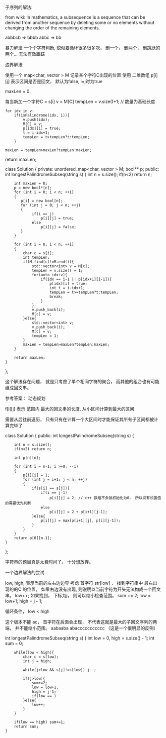 

子序列的解法:

from wiki:
In mathematics, a subsequence is a sequence that can be derived from another sequence by deleting some or no elements without changing the order of the remaining elements.

abbbcb => bbbb
abbc => bb

暴力解法
    一个个字符判断, 貌似要循环很多很多次， 删一个， 删两个， 删跳跃的两个... 无法有效跟踪


边界解法

使用一个 map<char, vector<int> > M 记录某个字符C出现的位置
使用 二维数组 p[i][j] 表示区间是否是回文， 默认为false, i=j时为true

maxLen = 0.

每当新加一个字符C = s[i]
    v = M[C]
    tempLen = v.size()+1; // 数量为基础长度

    for idx in v:
        if(isPalindrome(idx, i)){
            v.push(idx);
            M[C] = v;
            p[idx][i] = true;
            t = i-idx+1;
            tempLen = t>tempLen?t:tempLen;
        }

    maxLen = tempLen>maxLen?tempLen:maxLen;

return maxLen;


class Solution {
private:
    unordered_map<char, vector<int> > M;
    bool** p;
public:
    int longestPalindromeSubseq(string s) {
        int n = s.size();
        if(n<2) return n;

        int maxLen = 0;
        p = new bool*[n];
        for (int i = 0; i < n; ++i)
        {
           p[i] = new bool[n]; 
           for (int j = 0; j < n; ++j)
           {
                if(i == j)
                    p[i][j] = true;
                else
                    p[i][j] = false;
           }
        }

        for (int i = 0; i < n; ++i)
        {
            char c = s[i];
            int tempLen;
            if(M.find(c)!=M.end()){
                std::vector<int> v = M[c];
                tempLen = v.size() + 1;
                for(auto idx:v){
                    if(idx == i-1 || p[idx+1][i-1]){        
                        p[idx][i] = true;
                        int t = i-idx+1;
                        tempLen = t>=tempLen?t:tempLen;
                        break;
                    }
                }
                v.push_back(i);
                M[c] = v;    
            }else{
                std::vector<int> v;
                v.push_back(i);
                M[c] = v;
                tempLen = 1;
            }   
            maxLen = tempLen>maxLen?tempLen:maxLen;    
        }

        return maxLen;   
    }

};


这个解法存在问题， 就是只考虑了单个相同字符的聚合， 而其他的组合也有可能组成回文串。

参考答案：
动态规划

f[i][j] 表示 范围内 最大的回文串的长度, 从小区间计算到最大的区间

需要从后往前遍历， 只有只有在计算一个大区间时才能保证其所有子区间都被计算完毕了

class Solution {
public:
    int longestPalindromeSubseq(string s) {

        int n = s.size();
        if(n<2) return n;

        int p[n][n];

        for (int i = n-1; i >=0; --i)
        {
            p[i][i] = 1;
            for (int j = i+1; j < n; ++j)
            {
                if(s[i] == s[j]){
                    if(i == j-1)
                        p[i][j] = 2; // c++ 数组不会被初始化为0， 所以没有设置值的需要优先判断
                    else
                        p[i][j] = 2 + p[i+1][j-1];
                }else{
                    p[i][j] = max(p[i+1][j], p[i][j-1]);
                }
            }
        }
        return p[0][n-1];   
    }

};

字符串的题目真是太费时间了， 十分想放弃。


一个边界解法的尝试

low, high, 表示当前的左右边边界
考虑 首字符 str[low] ， 找到字符串中 最右出现的的C 的位置， 
    如果右边没有出现, 则说明以当前字符为开头无法构成一个回文串。
        low++;
    如果找到， 下标为j， 则可以缩小检查范围。 
        sum += 2;
        low = low+1;
        high = j - 1;

循环条件， low < high 

这个版本不能 ac， 首字符在后面会出现， 不代表这就是最大的子回文序列的两端， 并不能缩小范围。
aabaaba
abaccccccccccc （这是一个很明显的反例）

int longestPalindromeSubseq(string s) {
        int low = 0, high = s.size() - 1;
        int sum = 0;

        while(low < high){
            char c = s[low];
            int j = high;
            
            while(j>low && s[j]!=s[low]) j--;

            if(j>low){
                sum+=2;
                low = low+1;
                high = j-1;
                if(low == )
            }else{
                low++;
            }
        }

        if(low == high) sum+=1;
        return sum;
    }





